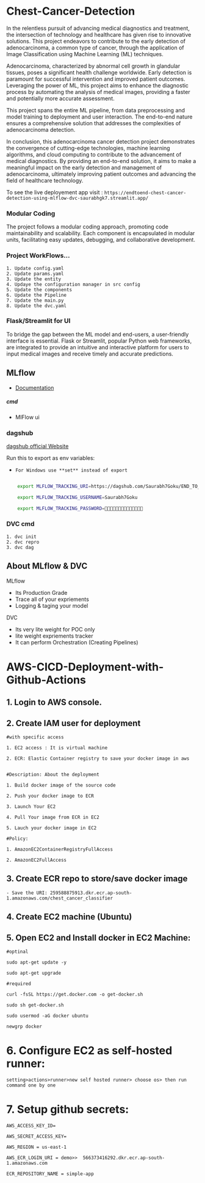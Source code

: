 # Chest-Cancer-Detection
In the relentless pursuit of advancing medical diagnostics and treatment, the intersection of technology and healthcare has given rise to innovative solutions. This project endeavors to contribute to the early detection of adenocarcinoma, a common type of cancer, through the application of Image Classification using Machine Learning (ML) techniques.

Adenocarcinoma, characterized by abnormal cell growth in glandular tissues, poses a significant health challenge worldwide. Early detection is paramount for successful intervention and improved patient outcomes. Leveraging the power of ML, this project aims to enhance the diagnostic process by automating the analysis of medical images, providing a faster and potentially more accurate assessment.

This project spans the entire ML pipeline, from data preprocessing and model training to deployment and user interaction. The end-to-end nature ensures a comprehensive solution that addresses the complexities of adenocarcinoma detection.

In conclusion, this adenocarcinoma cancer detection project demonstrates the convergence of cutting-edge technologies, machine learning algorithms, and cloud computing to contribute to the advancement of medical diagnostics. By providing an end-to-end solution, it aims to make a meaningful impact on the early detection and management of adenocarcinoma, ultimately improving patient outcomes and advancing the field of healthcare technology.

To see the live deployement app visit : `https://endtoend-chest-cancer-detection-using-mlflow-dvc-saurabhgk7.streamlit.app/`

### Modular Coding

The project follows a modular coding approach, promoting code maintainability and scalability. Each component is encapsulated in modular units, facilitating easy updates, debugging, and collaborative development.

### Project WorkFlows...

    1. Update config.yaml
    2. Update params.yaml
    3. Update the entity
    4. Updaye the configuration manager in src config
    5. Update the components
    6. Update the Pipeline
    7. Update the main.py
    8. Update the dvc.yaml



### Flask/Streamlit for UI

To bridge the gap between the ML model and end-users, a user-friendly interface is essential. Flask or Streamlit, popular Python web frameworks, are integrated to provide an intuitive and interactive platform for users to input medical images and receive timely and accurate predictions.



## MLflow

- [Documentation](https://mlflow.org/docs/latest/index.html)

##### cmd

- MlFlow ui

### dagshub

[dagshub official Website](https://dagshub.com/)

Run this to export as env variables:

- `For Windows use **set** instead of export`

```bash

    export MLFLOW_TRACKING_URI=https://dagshub.com/Saurabh7Goku/END_TO_END-Chest-Cancer-Detection-using-MlFLow-DVC.mlflow

    export MLFLOW_TRACKING_USERNAME=Saurabh7Goku

    export MLFLOW_TRACKING_PASSWORD=🙈🙈🙈🙈🙈🙈🙈🙈🙈🙈🙈🙈🙈🙈

```

### DVC cmd

    1. dvc init
    2. dvc repro
    3. dvc dag

## About MLflow & DVC

MLflow

- Its Production Grade
- Trace all of your expriements
- Logging & taging your model

DVC

- Its very lite weight for POC only
- lite weight expriements tracker
- It can perform Orchestration (Creating Pipelines)

# AWS-CICD-Deployment-with-Github-Actions

## 1. Login to AWS console.

## 2. Create IAM user for deployment

    #with specific access

    1. EC2 access : It is virtual machine

    2. ECR: Elastic Container registry to save your docker image in aws


    #Description: About the deployment

    1. Build docker image of the source code

    2. Push your docker image to ECR

    3. Launch Your EC2

    4. Pull Your image from ECR in EC2

    5. Lauch your docker image in EC2

    #Policy:

    1. AmazonEC2ContainerRegistryFullAccess

    2. AmazonEC2FullAccess

## 3. Create ECR repo to store/save docker image

    - Save the URI: 259588875913.dkr.ecr.ap-south-1.amazonaws.com/chest_cancer_classifier

## 4. Create EC2 machine (Ubuntu)

## 5. Open EC2 and Install docker in EC2 Machine:

    #optinal

    sudo apt-get update -y

    sudo apt-get upgrade

    #required

    curl -fsSL https://get.docker.com -o get-docker.sh

    sudo sh get-docker.sh

    sudo usermod -aG docker ubuntu

    newgrp docker

# 6. Configure EC2 as self-hosted runner:

    setting>actions>runner>new self hosted runner> choose os> then run command one by one

# 7. Setup github secrets:

    AWS_ACCESS_KEY_ID=

    AWS_SECRET_ACCESS_KEY=

    AWS_REGION = us-east-1

    AWS_ECR_LOGIN_URI = demo>>  566373416292.dkr.ecr.ap-south-1.amazonaws.com

    ECR_REPOSITORY_NAME = simple-app
